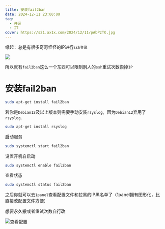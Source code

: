 ```yaml
---
title: 安装fail2ban
date: 2024-12-11 23:00:00
tag:
  - 开源
  - IT
cover: https://s21.ax1x.com/2024/12/11/pAbPzTO.jpg
---
```


缘起：总是有很多奇奇怪怪的IP进行`ssh登录`

![](https://s21.ax1x.com/2024/12/11/pAbiF1A.png)

所以就有`fail2ban`这么一个东西可以限制别人的`ssh`重试次数搬掉`IP`

# 安装fail2ban

```bash
sudo apt-get install fail2ban
```

若你是`Debian12`及以上版本则需要手动安装`rsyslog`，因为`Debian12`弃用了`rsyslog`.

```bash
sudo apt-get install rsyslog
```

启动服务

```bash
sudo systemctl start fail2ban
```

设置开机自启动

```bash
sudo systemctl enable fail2ban
```

查看状态

```bash
sudo systemctl status fail2ban
```

之后你就可以去`1panel`查看配置文件和拉黑的IP黑名单了（1panel拥有图形化，比直接改配置文件方便）

想要永久搬或者重试次数自行改

![查看配置](https://s21.ax1x.com/2024/12/11/pAbinAS.png)